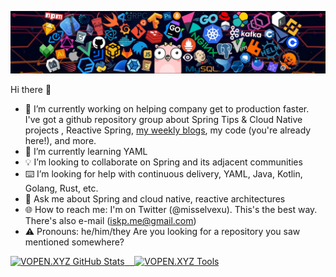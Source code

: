 ![](https://github.com/misselvexu/misselvexu.github.io/blob/master/img/header_1.png?raw=true)

Hi there 👋

- 🎉 I’m currently working on helping company get to production faster. I've got a github repository group about Spring Tips & Cloud Native projects , Reactive Spring, [my weekly blogs](https://vopen.xyz), my code (you're already here!), and more.
- 🥕 I’m currently learning YAML
- 💡 I’m looking to collaborate on Spring and its adjacent communities
- ⌨️ I’m looking for help with continuous delivery, YAML, Java, Kotlin, Golang, Rust, etc.
- 💬 Ask me about Spring and cloud native, reactive architectures
- 🌐 How to reach me: I'm on Twitter (@misselvexu). This's the best way. There's also e-mail (iskp.me@gmail.com)
- ⚠️ Pronouns: he/him/they
Are you looking for a repository you saw mentioned somewhere? 

<a href="https://vopen.xyz">
<img height="120px" src="https://github-readme-stats.vercel.app/api?username=wilkinsona&hide_title=true&hide_border=true&show_icons=true&include_all_commits=true&count_private=true&line_height=21&text_color=000&icon_color=000&bg_color=0,ea6161,ffc64d,fffc4d,52fa5a&theme=graywhite&card_width=500px" alt="VOPEN.XYZ GitHub Stats"/>
&nbsp;&nbsp;&nbsp;<img height="120px" src="https://github-readme-stats.vercel.app/api/top-langs/?username=misselvexu&hide=html&hide_title=true&hide_border=true&layout=compact&langs_count=10&text_color=000&icon_color=fff&bg_color=0,52fa5a,4dfcff,c64dff&theme=graywhite&card_width=500px" alt="VOPEN.XYZ Tools"/>
</a>
